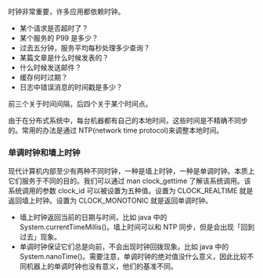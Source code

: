 时钟非常重要，许多应用都依赖时钟。

- 某个请求是否超时了？
- 某个服务的 P99 是多少？
- 过去五分钟，服务平均每秒处理多少查询？
- 某篇文章是什么时候发表的？
- 什么时候发送邮件？
- 缓存何时过期？
- 日志中错误消息的时间戳是多少？

前三个关于时间间隔，后四个关于某个时间点。

由于在分布式系统中，每台机器都有自己的本地时间，这些时间是不精确不同步的。常用的办法是通过 NTP(network time protocol)来调整本地时间。

### 单调时钟和墙上时钟

现代计算机内部至少有两种不同时钟，一种是墙上时钟，一种是单调时钟。本质上它们服务于不同的目的。我们可以通过 man clock_gettime 了解该系统调用。该系统调用的参数 clock_id 可以被设置为五种值。设置为 CLOCK_REALTIME 就是返回墙上时钟。设置为 CLOCK_MONOTONIC 就是返回单调时钟。

- 墙上时钟返回当前的日期与时间，比如 java 中的 System.currentTimeMillis()。墙上时间可以和 NTP 同步，但是会出现「回到过去」现象。
- 单调时钟保证它们总是向前，不会出现时钟回拨现象。比如 java 中的 System.nanoTime()。需要注意，单调时钟的绝对值没什么意义，因此比较不同机器上的单调时钟也没有意义，他们的基准不同。
